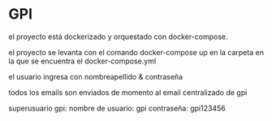 # GPI

el proyecto está dockerizado y orquestado con docker-compose.

el proyecto se levanta con el comando docker-compose up en la carpeta en la que se encuentra el docker-compose.yml

el usuario ingresa con nombreapellido & contraseña

todos los emails son enviados de momento al email centralizado de gpi

superusuario gpi:
nombre de usuario: gpi
contraseña: gpi123456
